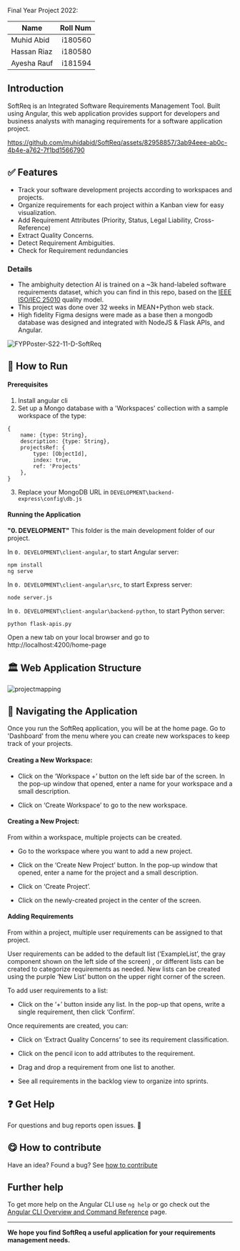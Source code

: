 Final Year Project 2022: 

| Name      | Roll Num |
| --------- | -----:|
| Muhid Abid  | i180560 |
| Hassan Riaz     |   i180580 |
| Ayesha Rauf     |   i181594 |

## Introduction
SoftReq is an Integrated Software Requirements Management Tool. Built using  Angular, this web application provides support for developers and business analysts with managing requirements for a software application project. 

https://github.com/muhidabid/SoftReq/assets/82958857/3ab94eee-ab0c-4b4e-a762-7f1bd1566790

## ✅ Features
- Track your software development projects according to workspaces and projects.
- Organize requirements for each project within a Kanban view for easy visualization.
- Add Requirement Attributes (Priority, Status, Legal Liability, Cross-Reference)
- Extract Quality Concerns.
- Detect Requirement Ambiguities.
- Check for Requirement redundancies

### Details
- The ambighuity detection AI is trained on a ~3k hand-labeled software requirements dataset, which you can find in this repo, based on the [IEEE ISO/IEC 25010](https://iso25000.com/index.php/en/iso-25000-standards/iso-25010) quality model.
- This project was done over 32 weeks in MEAN+Python web stack.
- High fidelity Figma designs were made as a base then a mongodb database was designed and integrated with NodeJS & Flask APIs, and Angular.

![FYPPoster-S22-11-D-SoftReq](https://github.com/muhidabid/SoftReq/assets/82958857/903d3dbf-8354-4bdb-a205-60ae6d1797f3)

## 🏃 How to Run
#### Prerequisites
1. Install angular cli
2. Set up a Mongo database with a 'Workspaces' collection with a sample workspace of the type:

````
{
	name: {type: String},
	description: {type: String},
	projectsRef: {
		type: [ObjectId],
		index: true,
 		ref: 'Projects'
	},
}
````

3. Replace your MongoDB URL in `DEVELOPMENT\backend-express\config\db.js`

#### Running the Application

**"0. DEVELOPMENT"** This folder is the main development folder of our project.

In `0. DEVELOPMENT\client-angular`, to start Angular server:

    npm install
	ng serve

In `0. DEVELOPMENT\client-angular\src`, to start Express server:

    node server.js

In `0. DEVELOPMENT\client-angular\backend-python`, to start Python server: 

    python flask-apis.py

Open a new tab on your local browser and go to http://localhost:4200/home-page
## 🏛️ Web Application Structure



![projectmapping](https://user-images.githubusercontent.com/62544274/211210938-2a341c6f-543d-49cc-b5d7-4505ad8abf14.png)

## 🧭 Navigating the Application
Once you run the SoftReq application, you will be at the home page. Go to 'Dashboard' from the menu where you can create new workspaces to keep track of your projects.

#### Creating a New Workspace:

- Click on the ‘Workspace +’ button on the left side bar of the screen. In the pop-up window that opened, enter a name for your workspace and a small description. 

- Click on ‘Create Workspace’ to go to the new workspace.

#### Creating a New Project:

From within a workspace, multiple projects can be created. 

- Go to the workspace where you want to add a new project.

- Click on the ‘Create New Project’ button. In the pop-up window that opened, enter a name for the project and a small description.

- Click on ‘Create Project’.

- Click on the newly-created project in the center of the screen.

#### Adding Requirements

From within a project, multiple user requirements can be assigned to that project.

User requirements can be added to the default list (‘ExampleList’, the gray component shown on the left side of the screen) , or different lists can be created to categorize requirements as needed. New lists can be created using the purple ‘New List’ button on the upper right corner of the screen.

To add user requirements to a list: 
- Click on the ‘+’ button inside any list. In the pop-up that opens, write a single requirement, then click ‘Confirm’.

Once requirements are created, you can: 

- Click on ‘Extract Quality Concerns’ to see its requirement classification.

- Click on the pencil icon to add attributes to the requirement.

- Drag and drop a requirement from one list to another.

- See all requirements in the backlog view to organize into sprints.


## ❓ Get Help

For questions and bug reports open issues. 🐛

## 😋 How to contribute

Have an idea? Found a bug? See [how to contribute](contributing.md) 

## Further help

To get more help on the Angular CLI use `ng help` or go check out the [Angular CLI Overview and Command Reference](https://angular.io/cli) page.

------------


**We hope you find SoftReq a useful application for your requirements management needs.**


<!-- # ClientAngular

This project was generated with [Angular CLI](https://github.com/angular/angular-cli) version 13.3.3.

## Development server

Run `ng serve` for a dev server. Navigate to `http://localhost:4200/`. The application will automatically reload if you change any of the source files.

## Code scaffolding

Run `ng generate component component-name` to generate a new component. You can also use `ng generate directive|pipe|service|class|guard|interface|enum|module`.

## Build

Run `ng build` to build the project. The build artifacts will be stored in the `dist/` directory.

## Running unit tests

Run `ng test` to execute the unit tests via [Karma](https://karma-runner.github.io).

## Running end-to-end tests

Run `ng e2e` to execute the end-to-end tests via a platform of your choice. To use this command, you need to first add a package that implements end-to-end testing capabilities.

## Further help

To get more help on the Angular CLI use `ng help` or go check out the [Angular CLI Overview and Command Reference](https://angular.io/cli) page. -->
